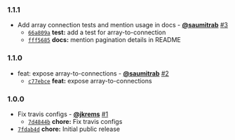 ### 1.1.1

* Add array connection tests and mention usage in docs - **[@saumitrab](https://github.com/saumitrab)** [#3](https://github.com/groupon/swagql/pull/3)
  - [`66a809a`](https://github.com/groupon/swagql/commit/66a809aa4e369faf623414b6ffba62071f5bb8bc) **test:** add a test for array-to-connection
  - [`fff5685`](https://github.com/groupon/swagql/commit/fff5685fbb205e753e6b201d16def8fcc4d76a33) **docs:** mention pagination details in README


### 1.1.0

* feat: expose array-to-connections - **[@saumitrab](https://github.com/saumitrab)** [#2](https://github.com/groupon/swagql/pull/2)
  - [`c77ebce`](https://github.com/groupon/swagql/commit/c77ebced64cbd4dad5ab071af6d3d7b1b7239a9f) **feat:** expose array-to-connections


### 1.0.0

* Fix travis configs - **[@jkrems](https://github.com/jkrems)** [#1](https://github.com/groupon/swagql/pull/1)
  - [`7d4844b`](https://github.com/groupon/swagql/commit/7d4844b8e612f565a9cc269a0de3526a14d8590f) **chore:** Fix travis configs
* [`7fdab4d`](https://github.com/groupon/swagql/commit/7fdab4d7230088687d4415e2653de6debdd1daad) **chore:** Initial public release
